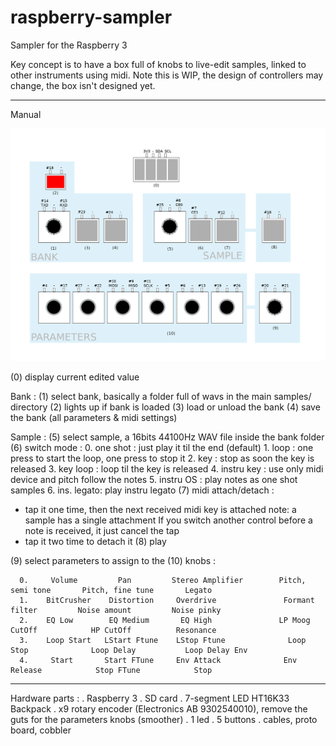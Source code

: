 # raspberry-sampler
Sampler for the Raspberry 3

Key concept is to have a box full of knobs to live-edit samples, linked to other instruments using midi.
Note this is WIP, the design of controllers may change, the box isn't designed yet.


-----------------------------------

Manual


![alt text](https://raw.githubusercontent.com/skarab/raspberry-sampler/master/schema.png)

(0) display current edited value

Bank :
(1) select bank, basically a folder full of wavs in the main samples/ directory
(2) lights up if bank is loaded
(3) load or unload the bank
(4) save the bank (all parameters & midi settings)

Sample :
(5) select sample, a 16bits 44100Hz WAV file inside the bank folder
(6) switch mode :
      0. one shot   : just play it til the end (default)
      1. loop       : one press to start the loop, one press to stop it
      2. key        : stop as soon the key is released
      3. key loop   : loop til the key is released
      4. instru key : use only midi device and pitch follow the notes
      5. instru OS  : play notes as one shot samples
      6. ins. legato: play instru legato
(7) midi attach/detach :
   - tap it one time, then the next received midi key is attached
     note: a sample has a single attachment
     If you switch another control before a note is received, it just cancel the tap
   - tap it two time to detach it
(8) play

(9) select parameters to assign to the (10) knobs :

      0.     Volume         Pan         Stereo Amplifier        Pitch, semi tone       Pitch, fine tune       Legato
      1.    BitCrusher    Distortion     Overdrive               Formant filter         Noise amount         Noise pinky
      2.    EQ Low        EQ Medium       EQ High               LP Moog CutOff            HP CutOff          Resonance
      3.    Loop Start   LStart Ftune    LStop Ftune              Loop Stop              Loop Delay           Loop Delay Env
      4.     Start       Start FTune     Env Attack              Env Release            Stop FTune            Stop
      

-----------------------------------

Hardware parts :
. Raspberry 3
. SD card
. 7-segment LED HT16K33 Backpack
. x9 rotary encoder (Electronics AB 9302540010), remove the guts for the parameters knobs (smoother)
. 1 led
. 5 buttons
. cables, proto board, cobbler

